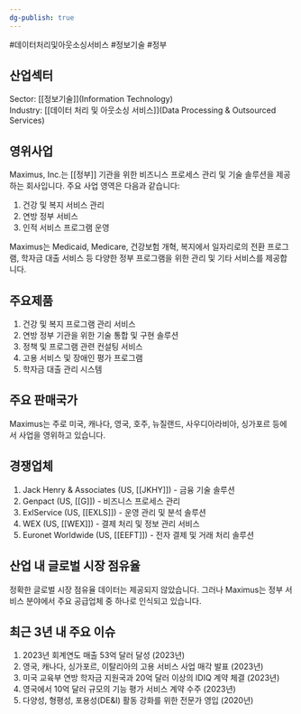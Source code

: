 ```yaml
---
dg-publish: true
---
```

#데이터처리및아웃소싱서비스 #정보기술 #정부 


## 산업섹터

Sector: [[정보기술]](Information Technology)  
Industry: [[데이터 처리 및 아웃소싱 서비스]](Data Processing & Outsourced Services)

## 영위사업

Maximus, Inc.는 [[정부]] 기관을 위한 비즈니스 프로세스 관리 및 기술 솔루션을 제공하는 회사입니다. 주요 사업 영역은 다음과 같습니다:

1. 건강 및 복지 서비스 관리
2. 연방 정부 서비스
3. 인적 서비스 프로그램 운영

Maximus는 Medicaid, Medicare, 건강보험 개혁, 복지에서 일자리로의 전환 프로그램, 학자금 대출 서비스 등 다양한 정부 프로그램을 위한 관리 및 기타 서비스를 제공합니다.

## 주요제품

1. 건강 및 복지 프로그램 관리 서비스
2. 연방 정부 기관을 위한 기술 통합 및 구현 솔루션
3. 정책 및 프로그램 관련 컨설팅 서비스
4. 고용 서비스 및 장애인 평가 프로그램
5. 학자금 대출 관리 시스템

## 주요 판매국가

Maximus는 주로 미국, 캐나다, 영국, 호주, 뉴질랜드, 사우디아라비아, 싱가포르 등에서 사업을 영위하고 있습니다.

## 경쟁업체

1. Jack Henry & Associates (US, [[JKHY]]) - 금융 기술 솔루션
2. Genpact (US, [[G]]) - 비즈니스 프로세스 관리
3. ExlService (US, [[EXLS]]) - 운영 관리 및 분석 솔루션
4. WEX (US, [[WEX]]) - 결제 처리 및 정보 관리 서비스
5. Euronet Worldwide (US, [[EEFT]]) - 전자 결제 및 거래 처리 솔루션

## 산업 내 글로벌 시장 점유율

정확한 글로벌 시장 점유율 데이터는 제공되지 않았습니다. 그러나 Maximus는 정부 서비스 분야에서 주요 공급업체 중 하나로 인식되고 있습니다.

## 최근 3년 내 주요 이슈

1. 2023년 회계연도 매출 53억 달러 달성 (2023년)
2. 영국, 캐나다, 싱가포르, 이탈리아의 고용 서비스 사업 매각 발표 (2023년)
3. 미국 교육부 연방 학자금 지원국과 20억 달러 이상의 IDIQ 계약 체결 (2023년)
4. 영국에서 10억 달러 규모의 기능 평가 서비스 계약 수주 (2023년)
5. 다양성, 형평성, 포용성(DE&I) 활동 강화를 위한 전문가 영입 (2020년)